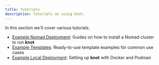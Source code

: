 ```yaml
---
title: Tutorials
description: Tutorials on using knot.
---
```


In this section we'll cover various tutorials.

- [Example Nomad Deployment](example-nomad-deployment/): Guides on how to install a Nomad cluster to run **knot**
- [Example Templates](example-templates/): Ready-to-use template examples for common use cases
- [Example Local Deployment](example-local-deployment/): Setting up **knot** with Docker and Podman
